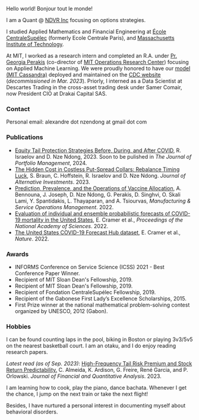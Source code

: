 <!-- # David Nze Ndong -->
<!-- ![Profile picture](/docs/photo-github-page.jpg) -->
Hello world! Bonjour tout le monde! 

I am a Quant @ [NDVR Inc](https://ndvr.com/) focusing on options strategies. 

I studied Applied Mathematics and Financial Engineering at [École CentraleSupélec](https://www.centralesupelec.fr/) (formerly Ecole Centrale Paris), and [Massachusetts Institute of Technology](https://web.mit.edu/).

At MIT, I worked as a research intern and completed an R.A. under [Pr. Georgia Perakis](https://mitmgmtfaculty.mit.edu/gperakis/) (co-director of [MIT Operations Research Center](https://orc.mit.edu/)) focusing on Applied Machine Learning. We were proudly honored to have our [model (MIT Cassandra)](https://github.com/oskali/mit_cassandra) deployed and maintained on the [CDC website](https://www.medrxiv.org/content/10.1101/2022.04.20.22274097v1.full.pdf) (_decommissioned in Mar. 2023_). Priorly, I interned as a Data Scientist at Descartes Trading in the cross-asset trading desk under Samer Comair, now President CIO at Drakai Capital SAS. 

### Contact
Personal email: alexandre dot nzendong at gmail dot com

### Publications
* [Equity Tail Protection Strategies Before, During, and After COVID](https://papers.ssrn.com/sol3/papers.cfm?abstract_id=4443846), R. Israelov and D. Nze Ndong, 2023. Soon to be pulished in _The Journal of Portfolio Management_, 2024. 
* [The Hidden Cost in Costless Put-Spread Collars: Rebalance Timing Luck](https://www.pm-research.com/content/iijaltinv/early/2023/08/04/jai20231196), S. Braun, C. Hoffstein, R. Israelov and D. Nze Ndong. _Journal of Alternative Investments_. 2023.
* [Prediction, Prevalence, and the Operations of Vaccine Allocation](https://pubsonline.informs.org/doi/abs/10.1287/msom.2022.1160), A. Bennouna, J. Joseph, D. Nze Ndong, G. Perakis, D. Singhvi, O. Skali Lami, Y. Spantidakis, L. Thayaparan, and A. Tsiourvas, _Manufacturing & Service Operations Management_. 2022.
* [Evaluation of individual and ensemble probabilistic forecasts of COVID-19 mortality in the United States](https://www.pnas.org/doi/10.1073/pnas.2113561119), E. Cramer et al., _Proceedings of the National Academy of Sciences_. 2022.
* [The United States COVID-19 Forecast Hub dataset](https://www.nature.com/articles/s41597-022-01517-w), E. Cramer et al., _Nature_. 2022.

<!-- ### Publications and Preprints -->

### Awards
* INFORMS Conference on Service Science (ICSS) 2021 - Best Conference Paper Winner.
* Recipient of MIT Sloan Dean's Fellowship, 2019.
* Recipient of MIT Sloan Dean's Fellowship, 2019.
* Recipient of Fondation CentraleSupélec Fellowship, 2019.
* Recipient of the Gabonese First Lady’s Excellence Scholarships, 2015.
* First Prize winner at the national mathematical problem-solving contest organized by UNESCO, 2012 (Gabon).

### Hobbies
I can be found counting laps in the pool, biking in Boston or playing 3v3/5v5 on the nearest basketball court.
I am an otaku, and I do enjoy reading research papers.

_Latest read (as of Sep. 2023)_: [High-Frequency Tail Risk Premium and Stock Return Predictability.](https://jfqa.org/wp-content/uploads/2023/08/HFTR_JFQA_Rev2nRound_maintext_Ju23.pdf) C. Almeida, K. Ardison, G. Freire, René Garcia, and P. Orlowski. _Journal of Financial and Quantitative Analysis_. 2023. 

I am learning how to cook, play the piano, dance bachata. Whenever I get the chance, I jump on the next train or take the next flight!

Besides, I have nurtured a personal interest in documenting myself about behavioral disorders.
